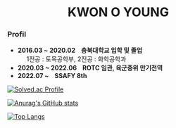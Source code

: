# <center>KWON O YOUNG</center>

### Profil
- **2016.03 ~ 2020.02 &nbsp;&nbsp; 충북대학교 입학 및 졸업**<br/>
&nbsp;&nbsp;&nbsp;&nbsp;&nbsp;1전공 : 토목공학부, 2전공 : 화학공학과<br/>
- **2020.03 ~ 2022.06 &nbsp;&nbsp; ROTC 임관, 육군중위 만기전역**<br/>
- **2022.07 ~ &nbsp;&nbsp; SSAFY 8th**<br>

[![Solved.ac Profile](http://mazassumnida.wtf/api/generate_badge?boj=kwnoyng)](https://solved.ac/kwnoyng)


[![Anurag's GitHub stats](https://github-readme-stats.vercel.app/api?username=kwnoyng)](https://github.com/kwnoyng/github-readme-stats)


[![Top Langs](https://github-readme-stats.vercel.app/api/top-langs/?username=kwnoyng&layout=compact)](https://github.com/kwnoyng/github-readme-stats)
